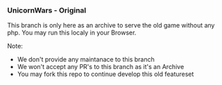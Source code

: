 ### UnicornWars - Original

This branch is only here as an archive to serve the old game without any php. You may run this localy in your Browser.

Note: 
- We don't provide any maintanace to this branch
- We won't accept any PR's to this branch as it's an Archive
- You may fork this repo to continue develop this old featureset
